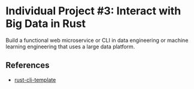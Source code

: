 # Individual Project #3: Interact with Big Data in Rust
Build a functional web microservice or CLI in data engineering or machine learning engineering that uses a large data platform. 

## References

* [rust-cli-template](https://github.com/kbknapp/rust-cli-template)
